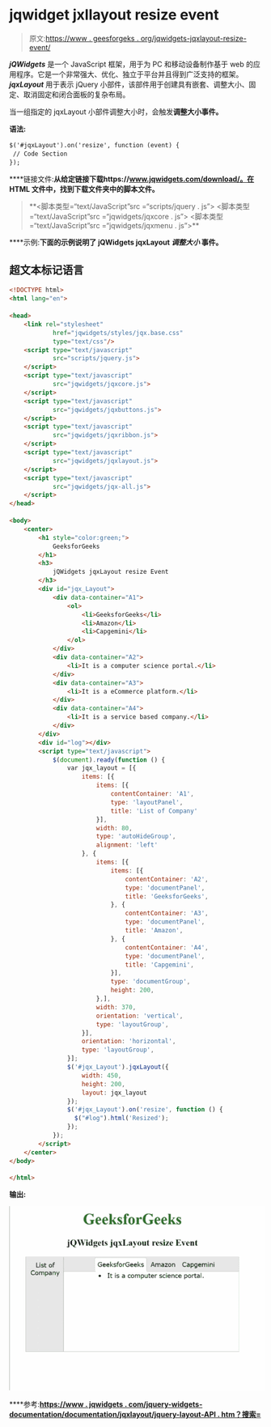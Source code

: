 # jqwidget jxllayout resize event

> 原文:[https://www . geesforgeks . org/jqwidgets-jqxlayout-resize-event/](https://www.geeksforgeeks.org/jqwidgets-jqxlayout-resize-event/)

***jQWidgets*** 是一个 JavaScript 框架，用于为 PC 和移动设备制作基于 web 的应用程序。它是一个非常强大、优化、独立于平台并且得到广泛支持的框架。 ***jqxLayout*** 用于表示 jQuery 小部件，该部件用于创建具有嵌套、调整大小、固定、取消固定和闭合面板的复杂布局。

当一组指定的 jqxLayout 小部件调整大小时，会触发**调整大小事件。**

****语法:****

```html
$('#jqxLayout').on('resize', function (event) {
 // Code Section
});
```

****链接文件:**从给定链接下载https://www.jqwidgets.com/download/。在 HTML 文件中，找到下载文件夹中的脚本文件。**

> <link rel="”stylesheet”" href="”jqwidgets/styles/jqx.base.css”" type="”text/css”"> **<脚本类型=“text/JavaScript”src =“scripts/jquery . js”></脚本>
> <脚本类型=“text/JavaScript”src =“jqwidgets/jqxcore . js”></脚本>
> <脚本类型=“text/JavaScript”src =“jqwidgets/jqxmenu . js”>**

****示例:**下面的示例说明了 jQWidgets jqxLayout ***调整大小*** 事件。**

## **超文本标记语言**

```html
<!DOCTYPE html>
<html lang="en">

<head>
    <link rel="stylesheet" 
            href="jqwidgets/styles/jqx.base.css" 
            type="text/css"/>
    <script type="text/javascript" 
            src="scripts/jquery.js">
    </script>
    <script type="text/javascript" 
            src="jqwidgets/jqxcore.js">
    </script>
    <script type="text/javascript" 
            src="jqwidgets/jqxbuttons.js">
    </script>
    <script type="text/javascript" 
            src="jqwidgets/jqxribbon.js">
    </script>
    <script type="text/javascript" 
            src="jqwidgets/jqxlayout.js">
    </script>
    <script type="text/javascript" 
            src="jqwidgets/jqx-all.js">
    </script>
</head>

<body>
    <center>
        <h1 style="color:green;">
            GeeksforGeeks
        </h1>
        <h3>
            jQWidgets jqxLayout resize Event
        </h3>
        <div id="jqx_Layout">
            <div data-container="A1">
                <ol>
                    <li>GeeksforGeeks</li>
                    <li>Amazon</li>
                    <li>Capgemini</li>
                </ol>
            </div>
            <div data-container="A2">
                <li>It is a computer science portal.</li>
            </div>
            <div data-container="A3">
                <li>It is a eCommerce platform.</li>
            </div>
            <div data-container="A4">
                <li>It is a service based company.</li>
            </div>
        </div>
        <div id="log"></div>
        <script type="text/javascript">
            $(document).ready(function () {
                var jqx_layout = [{
                    items: [{
                        items: [{
                            contentContainer: 'A1',
                            type: 'layoutPanel',
                            title: 'List of Company'
                        }],
                        width: 80,
                        type: 'autoHideGroup',
                        alignment: 'left'
                    }, {
                        items: [{
                            items: [{
                                contentContainer: 'A2',
                                type: 'documentPanel',
                                title: 'GeeksforGeeks',
                            }, {
                                contentContainer: 'A3',
                                type: 'documentPanel',
                                title: 'Amazon',
                            }, {
                                contentContainer: 'A4',
                                type: 'documentPanel',
                                title: 'Capgemini',
                            }],
                            type: 'documentGroup',
                            height: 200,
                        },],
                        width: 370,
                        orientation: 'vertical',
                        type: 'layoutGroup',
                    }],
                    orientation: 'horizontal',
                    type: 'layoutGroup',
                }];
                $('#jqx_Layout').jqxLayout({
                    width: 450,
                    height: 200,
                    layout: jqx_layout
                });
                $('#jqx_Layout').on('resize', function () {
                  $("#log").html('Resized');
                });
            });
        </script>
    </center>
</body>

</html>
```

****输出:****

**![](img/4e991abec0f7cee5377b837a8378a116.png)**

****参考:**[https://www . jqwidgets . com/jquery-widgets-documentation/documentation/jqxlayout/jquery-layout-API . htm？搜索=](https://www.jqwidgets.com/jquery-widgets-documentation/documentation/jqxlayout/jquery-layout-api.htm?search=)**